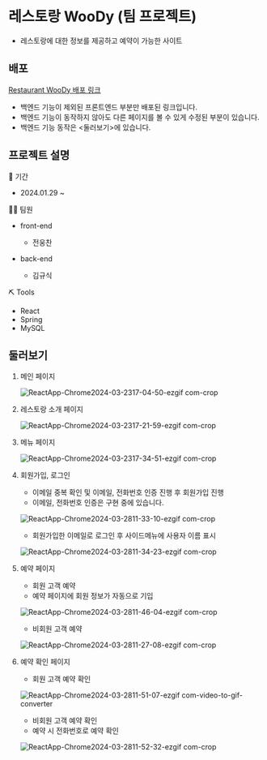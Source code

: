 # 레스토랑 WooDy (팀 프로젝트)
- 레스토랑에 대한 정보를 제공하고 예약이 가능한 사이트

## 배포
[Restaurant WooDy 배포 링크](https://restaurant-8g5dio25h-jeon-woongchans-projects.vercel.app/)
- 백엔드 기능이 제외된 프론트엔드 부분만 배포된 링크입니다.
- 백엔드 기능이 동작하지 않아도 다른 페이지를 볼 수 있게 수정된 부분이 있습니다.
- 백엔드 기능 동작은 <둘러보기>에 있습니다.

## 프로젝트 설명

📅 기간
- 2024.01.29 ~ 

👨‍💻 팀원
- front-end
    - 전웅찬

- back-end
    - 김규식

⛏ Tools
  - React
  - Spring
  - MySQL

## 둘러보기

1. 메인 페이지

    ![ReactApp-Chrome2024-03-2317-04-50-ezgif com-crop](https://github.com/JeonWoongchan/restaurant/assets/124865284/9dffcd14-a76d-4a40-bf69-05ac5d2b6d92)

2. 레스토랑 소개 페이지

    ![ReactApp-Chrome2024-03-2317-21-59-ezgif com-crop](https://github.com/JeonWoongchan/restaurant/assets/124865284/903ba2e8-7532-4d73-816f-124881cb83c8)

3. 메뉴 페이지

    ![ReactApp-Chrome2024-03-2317-34-51-ezgif com-crop](https://github.com/JeonWoongchan/restaurant/assets/124865284/6df31ae0-e8c0-4b79-b88a-e82c6df7b550)

4. 회원가입, 로그인

    - 이메일 중복 확인 및 이메일, 전화번호 인증 진행 후 회원가입 진행
    - 이메일, 전화번호 인증은 구현 중에 있습니다.
      
    ![ReactApp-Chrome2024-03-2811-33-10-ezgif com-crop](https://github.com/JeonWoongchan/restaurant/assets/124865284/222d851b-1e06-4ad5-b589-1b6d82e0d5e6)

    - 회원가입한 이메일로 로그인 후 사이드메뉴에 사용자 이름 표시

    ![ReactApp-Chrome2024-03-2811-34-23-ezgif com-crop](https://github.com/JeonWoongchan/restaurant/assets/124865284/205e4a0d-4f70-4c7a-ae49-a62bf6559608)
    
5. 예약 페이지
   
    - 회원 고객 예약
    - 예약 페이지에 회원 정보가 자동으로 기입
      
    ![ReactApp-Chrome2024-03-2811-46-04-ezgif com-crop](https://github.com/JeonWoongchan/restaurant/assets/124865284/1b005320-e930-437f-86aa-485d9069b636)

    - 비회원 고객 예약
      
    ![ReactApp-Chrome2024-03-2811-27-08-ezgif com-crop](https://github.com/JeonWoongchan/restaurant/assets/124865284/dbb9b6ef-6768-43ce-9c03-9bf906755231)

7. 예약 확인 페이지

    - 회원 고객 예약 확인

    ![ReactApp-Chrome2024-03-2811-51-07-ezgif com-video-to-gif-converter](https://github.com/JeonWoongchan/restaurant/assets/124865284/00d49f65-7223-40d8-95ac-1c109767cd38)

    - 비회원 고객 예약 확인
    - 예약 시 전화번호로 예약 확인

    ![ReactApp-Chrome2024-03-2811-52-32-ezgif com-crop](https://github.com/JeonWoongchan/restaurant/assets/124865284/438aad76-a4c4-47eb-8101-4b6ccfb5a675)
  
     
